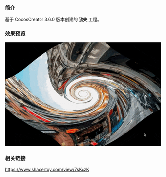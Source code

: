 ### 简介
基于 CocosCreator 3.6.0 版本创建的 **流失** 工程。

### 效果预览
![image](../../../gif/202208/2022081601.gif)

### 相关链接
https://www.shadertoy.com/view/7sKczK